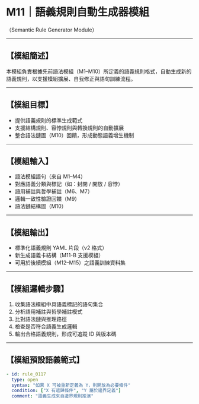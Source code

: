 # M11｜語義規則自動生成器模組  
（Semantic Rule Generator Module）

---

## 【模組簡述】
本模組負責根據先前語法模組（M1–M10）所定義的語義規則格式，自動生成新的語義規則，以支援模組擴展、自我修正與語句訓練流程。

---

## 【模組目標】
- 提供語義規則的標準生成範式  
- 支援結構規則、容悖規則與轉換規則的自動擴展  
- 整合語法鏈圖（M10）回饋，形成動態語義增生機制

---

## 【模組輸入】
- 語法模組語句（來自 M1–M4）  
- 對應語義分類與標記（如：封閉 / 開放 / 容悖）  
- 語用補註與哲學補註（M6、M7）  
- 邏輯一致性驗證回饋（M9）  
- 語法鏈結構圖（M10）

---

## 【模組輸出】
- 標準化語義規則 YAML 片段（v2 格式）  
- 新生成語義卡結構（M11-B 支援模組）  
- 可用於後續模組（M12–M15）之語義訓練資料集

---

## 【模組邏輯步驟】
1. 收集語法模組中具語義標記的語句集合  
2. 分析語用補註與哲學補註模式  
3. 比對語法鏈與推理路徑  
4. 檢查是否符合語義生成邏輯  
5. 輸出合格語義規則，形成可追蹤 ID 與版本碼

---

## 【模組預設語義範式】
```yaml
- id: rule_0117
  type: open
  syntax: "如果 X 可被重新定義為 Y，則開放為必要條件"
  condition: ["X 有遞歸條件", "Y 屬於邊界定義"]
  comment: "語義生成來自邊界規則推演"
